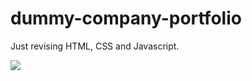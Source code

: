 # dummy-company-portfolio
Just revising HTML, CSS and Javascript.


<img src="https://github.com/vipulrawat/tmdb-alexa-skill/raw/master/assets/images/amz-1.png">
